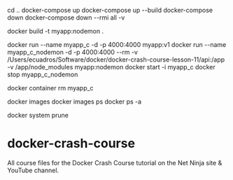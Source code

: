 cd ..
docker-compose up
docker-compose up --build
docker-compose down
docker-compose down --rmi all -v

docker build -t myapp:nodemon .

docker run --name myapp_c -d -p 4000:4000 myapp:v1
docker run --name myapp_c_nodemon -d -p 4000:4000 --rm -v /Users/ecuadros/Software/docker/docker-crash-course-lesson-11/api:/app -v /app/node_modules myapp:nodemon
docker start -i myapp_c
docker stop  myapp_c_nodemon

docker container rm myapp_c

docker images
docker images ps
docker ps -a

docker system prune

# docker-crash-course
All course files for the Docker Crash Course tutorial on the Net Ninja site &amp; YouTube channel.
